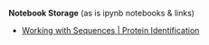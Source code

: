<b>Notebook Storage</b> (as is ipynb notebooks & links)
- [Working with Sequences | Protein Identification](https://www.kaggle.com/shtrausslearning/working-with-sequences-protein-identification)
